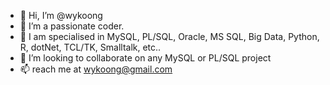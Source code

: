 - 👋 Hi, I’m @wykoong
- 👀 I’m a passionate coder.  
- 🌱 I am specialised in MySQL, PL/SQL, Oracle, MS SQL, Big Data, Python, R, dotNet, TCL/TK, Smalltalk, etc..
- 💞️ I’m looking to collaborate on any MySQL or PL/SQL project
- 📫 reach me at wykoong@gmail.com
